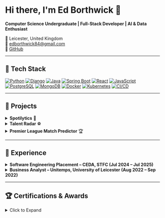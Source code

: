 # Hi there, I'm Ed Borthwick 👋
**Computer Science Undergraduate | Full-Stack Developer | AI & Data Enthusiast**

📍 Leicester, United Kingdom  
📧 [edborthwick84@gmail.com](mailto:edborthwick84@gmail.com)  
🔗 [GitHub](https://github.com/Edbo849)  

---

## 🧰 Tech Stack

[![Python](https://img.shields.io/badge/-Python-3776AB?style=for-the-badge&logo=python&logoColor=white)](https://www.python.org/) 
[![Django](https://img.shields.io/badge/-Django-092E20?style=for-the-badge&logo=django&logoColor=white)](https://www.djangoproject.com/) 
[![Java](https://img.shields.io/badge/-Java-007396?style=for-the-badge&logo=java&logoColor=white)](https://www.java.com/) 
[![Spring Boot](https://img.shields.io/badge/-Spring%20Boot-6DB33F?style=for-the-badge&logo=spring&logoColor=white)](https://spring.io/projects/spring-boot) 
[![React](https://img.shields.io/badge/-React-61DAFB?style=for-the-badge&logo=react&logoColor=white)](https://reactjs.org/) 
[![JavaScript](https://img.shields.io/badge/-JavaScript-F7DF1E?style=for-the-badge&logo=javascript&logoColor=black)](https://developer.mozilla.org/en-US/docs/Web/JavaScript) 
[![PostgreSQL](https://img.shields.io/badge/-PostgreSQL-4169E1?style=for-the-badge&logo=postgresql&logoColor=white)](https://www.postgresql.org/) 
[![MongoDB](https://img.shields.io/badge/-MongoDB-47A248?style=for-the-badge&logo=mongodb&logoColor=white)](https://www.mongodb.com/) 
[![Docker](https://img.shields.io/badge/-Docker-2496ED?style=for-the-badge&logo=docker&logoColor=white)](https://www.docker.com/) 
[![Kubernetes](https://img.shields.io/badge/-Kubernetes-326CE5?style=for-the-badge&logo=kubernetes&logoColor=white)](https://kubernetes.io/) 
[![CI/CD](https://img.shields.io/badge/-CI/CD-4B0082?style=for-the-badge)](https://en.wikipedia.org/wiki/CI/CD) 

---

## 🚀 Projects

<details>
<summary><strong>Spotilytics</strong> 🎵</summary>

**Tech:** Django, Python, Celery, PostgreSQL, JavaScript  
- Full-stack Spotify analytics platform, processing 150,000+ tracks  
- AI-powered chatbot using OpenAI API to query personal listening data  
- Asynchronous data handling & interactive visualisations with Chart.js  

[![GitHub Repo](https://img.shields.io/badge/-Repo-181717?style=for-the-badge&logo=github&logoColor=white)](https://github.com/Edbo849/Spotilytics)
</details>

<details>
<summary><strong>Talent Radar</strong> ⚽</summary>

**Tech:** Java, Spring Boot, Spring Security, PostgreSQL, React  
- Football scouting platform with 50,000+ players  
- Secure RESTful backend, interactive frontend with React  
- User features: create, share & discuss scouting reports  

[![GitHub Repo](https://img.shields.io/badge/-Repo-181717?style=for-the-badge&logo=github&logoColor=white)](https://github.com/Edbo849/Talent-Radar)
</details>

<details>
<summary><strong>Premier League Match Predictor</strong> 🏆</summary>

**Tech:** Python, Pandas, scikit-learn, Random Forest  
- Machine learning pipeline predicting match outcomes from 10+ seasons  
- Random Forest model with feature selection achieving 72% accuracy  
- Modular, reusable code for data cleaning, feature engineering & evaluation  

[![GitHub Repo](https://img.shields.io/badge/-Repo-181717?style=for-the-badge&logo=github&logoColor=white)](https://github.com/Edbo849/Premier-League-Predictor)
</details>

---

## 💼 Experience

<details>
<summary><strong>Software Engineering Placement – CEDA, STFC (Jul 2024 – Jul 2025)</strong></summary>

- Engineered multi-service, Dockerised ESGF Playground using Python, Kafka, Elasticsearch  
- Implemented Keycloak security & automated CI/CD pipelines  
- Developed CLI tools for Sentinel DHS API & wrote 100+ robust tests (coverage: 45% → 97%)  
- Deployed and managed 3+ containerised apps on Kubernetes  
</details>

<details>
<summary><strong>Business Analyst – Unitemps, University of Leicester (Aug 2022 – Sep 2022)</strong></summary>

- Automated migration of 25,000+ records with Python  
- Developed 10+ JavaScript forms improving student support & building management  
</details>

---

## 🏆 Certifications & Awards

<details>
<summary>Click to Expand</summary>

- **IBM Full Stack Software Developer Professional Certificate**  
- **Distinction:** UK Bebras Computing Challenge (Oxford)  
</details>
